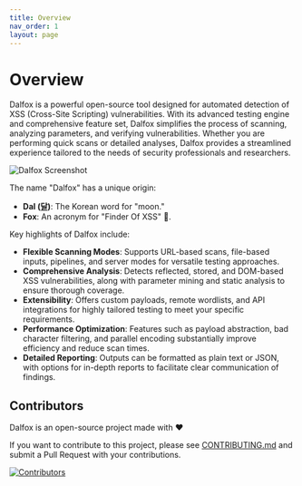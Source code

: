 ```yaml
---
title: Overview
nav_order: 1
layout: page
---
```


# Overview

Dalfox is a powerful open-source tool designed for automated detection of XSS (Cross-Site Scripting) vulnerabilities. With its advanced testing engine and comprehensive feature set, Dalfox simplifies the process of scanning, analyzing parameters, and verifying vulnerabilities. Whether you are performing quick scans or detailed analyses, Dalfox provides a streamlined experience tailored to the needs of security professionals and researchers.

![Dalfox Screenshot](/images/screen.jpeg)

The name "Dalfox" has a unique origin:
- **Dal ([달](https://en.wiktionary.org/wiki/달))**: The Korean word for "moon."
- **Fox**: An acronym for "Finder Of XSS" 🦊.

Key highlights of Dalfox include:
- **Flexible Scanning Modes**: Supports URL-based scans, file-based inputs, pipelines, and server modes for versatile testing approaches.
- **Comprehensive Analysis**: Detects reflected, stored, and DOM-based XSS vulnerabilities, along with parameter mining and static analysis to ensure thorough coverage.
- **Extensibility**: Offers custom payloads, remote wordlists, and API integrations for highly tailored testing to meet your specific requirements.
- **Performance Optimization**: Features such as payload abstraction, bad character filtering, and parallel encoding substantially improve efficiency and reduce scan times.
- **Detailed Reporting**: Outputs can be formatted as plain text or JSON, with options for in-depth reports to facilitate clear communication of findings.

## Contributors

Dalfox is an open-source project made with ❤️

If you want to contribute to this project, please see [CONTRIBUTING.md](https://github.com/hahwul/dalfox/blob/main/CONTRIBUTING.md) and submit a Pull Request with your contributions.

[![Contributors](https://github.com/hahwul/dalfox/raw/main/CONTRIBUTORS.svg)](https://github.com/hahwul/dalfox/graphs/contributors)